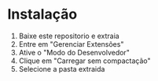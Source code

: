 # Instalação

1. Baixe este repositorio e extraia
2. Entre em "Gerenciar Extensões"
3. Ative o "Modo do Desenvolvedor"
4. Clique em "Carregar sem compactação"
5. Selecione a pasta extraida
